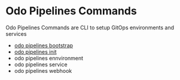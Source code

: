 # Odo Pipelines Commands

Odo Pipelines Commands are CLI to setup GitOps environments and services

* [odo pipelines bootstrap](bootstrap/bootstrap.md)
* [odo pipelines init](init/init.md)
* odo pipelines ennvironment
* odo pipelines service
* odo pipelines webhook



